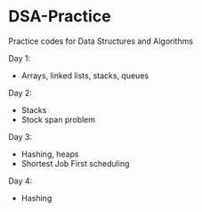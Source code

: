 # DSA-Practice
Practice codes for Data Structures and Algorithms

Day 1:
- Arrays, linked lists, stacks, queues

Day 2:
- Stacks
- Stock span problem 

Day 3:
- Hashing, heaps
- Shortest Job First scheduling

Day 4: 
- Hashing
